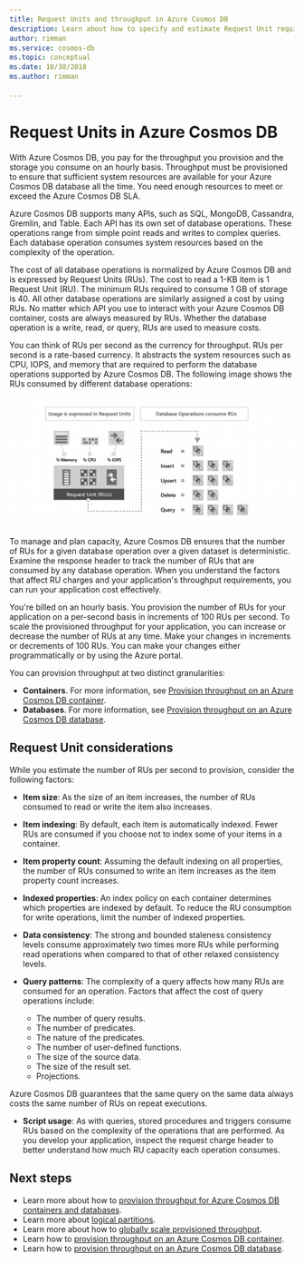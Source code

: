 ```yaml
---
title: Request Units and throughput in Azure Cosmos DB
description: Learn about how to specify and estimate Request Unit requirements in Azure Cosmos DB
author: rimman
ms.service: cosmos-db
ms.topic: conceptual
ms.date: 10/30/2018
ms.author: rimman

---
```

# Request Units in Azure Cosmos DB

With Azure Cosmos DB, you pay for the throughput you provision and the storage you consume on an hourly basis. Throughput must be provisioned to ensure that sufficient system resources are available for your Azure Cosmos DB database all the time. You need enough resources to meet or exceed the Azure Cosmos DB SLA.

Azure Cosmos DB supports many APIs, such as SQL, MongoDB, Cassandra, Gremlin, and Table. Each API has its own set of database operations. These operations range from simple point reads and writes to complex queries. Each database operation consumes system resources based on the complexity of the operation. 

The cost of all database operations is normalized by Azure Cosmos DB and is expressed by Request Units (RUs). The cost to read a 1-KB item is 1 Request Unit (RU). The minimum RUs required to consume 1 GB of storage is 40. All other database operations are similarly assigned a cost by using RUs. No matter which API you use to interact with your Azure Cosmos DB container, costs are always measured by RUs. Whether the database operation is a write, read, or query, RUs are used to measure costs.

You can think of RUs per second as the currency for throughput. RUs per second is a rate-based currency. It abstracts the system resources such as CPU, IOPS, and memory that are required to perform the database operations supported by Azure Cosmos DB. The following image shows the RUs consumed by different database operations:

![Database operations consume Request Units](./media/request-units/request-units.png)

To manage and plan capacity, Azure Cosmos DB ensures that the number of RUs for a given database operation over a given dataset is deterministic. Examine the response header to track the number of RUs that are consumed by any database operation. When you understand the factors that affect RU charges and your application's throughput requirements, you can run your application cost effectively.

You're billed on an hourly basis. You provision the number of RUs for your application on a per-second basis in increments of 100 RUs per second. To scale the provisioned throughput for your application, you can increase or decrease the number of RUs at any time. Make your changes in increments or decrements of 100 RUs. You can make your changes either programmatically or by using the Azure portal.

You can provision throughput at two distinct granularities: 

* **Containers**. For more information, see [Provision throughput on an Azure Cosmos DB container](how-to-provision-container-throughput.md).
* **Databases**. For more information, see [Provision throughput on an Azure Cosmos DB database](how-to-provision-database-throughput.md).

## Request Unit considerations

While you estimate the number of RUs per second to provision, consider the following factors:

* **Item size**: As the size of an item increases, the number of RUs consumed to read or write the item also increases.

* **Item indexing**: By default, each item is automatically indexed. Fewer RUs are consumed if you choose not to index some of your items in a container.

* **Item property count**: Assuming the default indexing on all properties, the number of RUs consumed to write an item increases as the item property count increases.

* **Indexed properties**: An index policy on each container determines which properties are indexed by default. To reduce the RU consumption for write operations, limit the number of indexed properties.

* **Data consistency**: The strong and bounded staleness consistency levels consume approximately two times more RUs while performing read operations when compared to that of other relaxed consistency levels.

* **Query patterns**: The complexity of a query affects how many RUs are consumed for an operation. Factors that affect the cost of query operations include: 
    
    - The number of query results.
    - The number of predicates.
    - The nature of the predicates.
    - The number of user-defined functions.
    - The size of the source data.
    - The size of the result set.
    - Projections.

Azure Cosmos DB guarantees that the same query on the same data always costs the same number of RUs on repeat executions.

* **Script usage**: As with queries, stored procedures and triggers consume RUs based on the complexity of the operations that are performed. As you develop your application, inspect the request charge header to better understand how much RU capacity each operation consumes.

## Next steps

* Learn more about how to [provision throughput for Azure Cosmos DB containers and databases](set-throughput.md).
* Learn more about [logical partitions](partition-data.md).
* Learn more about how to [globally scale provisioned throughput](scaling-throughput.md).
* Learn how to [provision throughput on an Azure Cosmos DB container](how-to-provision-container-throughput.md).
* Learn how to [provision throughput on an Azure Cosmos DB database](how-to-provision-database-throughput.md).
